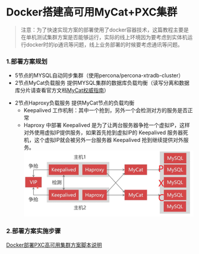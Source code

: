 # Docker搭建高可用MyCat+PXC集群
> 注意：为了快速实现方案的部署使用了docker容器技术，这篇教程主要是在单机测试集群方案是否能够运行，实际的线上环境因为要考虑到实体机运行docker时的ip通讯等问题，线上业务部署的时候要考虑通讯等问题。

### 1.部署方案规划
- 5节点的MYSQL自动同步集群（使用percona/percona-xtradb-cluster）
- 2节点MyCat负载服务 提供MYSQL集群的数据库负载均衡（读写分离和数据库分片请查看官方文档[MyCat权威指南](./source/mycat-definitive-guide.pdf)）
+ 2节点Haproxy负载服务 提供MyCat节点的负载均衡
  - Keepalived 工作机制：其中一个抢到，另外一个会检测对方的服务是否正常
  - Haproxy 中部署 Keepalived 是为了让两台服务器争抢一个虚拟IP，这样对外使用虚拟IP提供服务，如果首先抢到虚拟IP的 Keepalived 服务器死机，这个虚拟IP就会被另外一台服务器 Keepalived 抢到继续提供对外服务。
![Mysql](./images/7-1.png)

### 2.部署方案实施步骤
[Docker部署PXC高可用集群方案脚本说明](./docker/使用说明.md)
